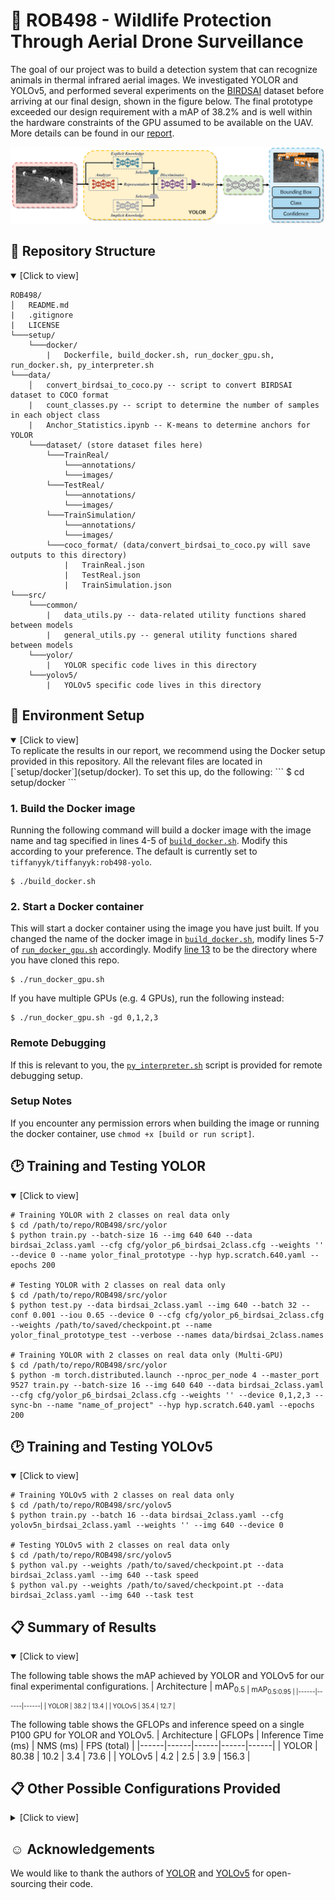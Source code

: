 # :elephant: ROB498 - Wildlife Protection Through Aerial Drone Surveillance
The goal of our project was to build a detection system that can recognize animals in thermal infrared aerial images. We investigated YOLOR and YOLOv5, and performed several experiments on the [BIRDSAI](https://sites.google.com/view/elizabethbondi/dataset) dataset before arriving at our final design, shown in the figure below. The final prototype exceeded our design requirement with a mAP of 38.2\% and is well within the hardware constraints of the GPU assumed to be available on the UAV. More details can be found in our [report](assets/ROB498_Final_Report.pdf).
<p align="center"><img src="assets/design_diagram.png"/></p>

## :open_file_folder: Repository Structure 
<details open>
<summary>[Click to view]</summary>

```
ROB498/
│   README.md
|   .gitignore
|   LICENSE
└───setup/
    └───docker/
        |   Dockerfile, build_docker.sh, run_docker_gpu.sh, run_docker.sh, py_interpreter.sh
└───data/
    │   convert_birdsai_to_coco.py -- script to convert BIRDSAI dataset to COCO format
    |   count_classes.py -- script to determine the number of samples in each object class
    |   Anchor_Statistics.ipynb -- K-means to determine anchors for YOLOR
    └───dataset/ (store dataset files here)
        └───TrainReal/
            └───annotations/
            └───images/
        └───TestReal/
            └───annotations/
            └───images/
        └───TrainSimulation/
            └───annotations/
            └───images/
        └───coco_format/ (data/convert_birdsai_to_coco.py will save outputs to this directory)
            |   TrainReal.json
            |   TestReal.json
            |   TrainSimulation.json
└───src/
    └───common/
        |   data_utils.py -- data-related utility functions shared between models
        |   general_utils.py -- general utility functions shared between models
    └───yolor/
        |   YOLOR specific code lives in this directory
    └───yolov5/
        |   YOLOv5 specific code lives in this directory
```
</details>

## :hammer: Environment Setup
<details open>
<summary>[Click to view]</summary>
To replicate the results in our report, we recommend using the Docker setup provided in this repository. All the relevant files are located in [`setup/docker`](setup/docker). To set this up, do the following:
```
$ cd setup/docker
```

### 1. Build the Docker image
Running the following command will build a docker image with the image name and tag specified in lines 4-5 of [`build_docker.sh`](setup/docker/build_docker.sh#l4). Modify this according to your preference. The default is currently set to `tiffanyyk/tiffanyyk:rob498-yolo`.
```
$ ./build_docker.sh
```
### 2. Start a Docker container
This will start a docker container using the image you have just built. If you changed the name of the docker image in [`build_docker.sh`](setup/docker/build_docker.sh#l4), modify lines 5-7 of [`run_docker_gpu.sh`](setup/docker/run_docker_gpu.sh#l5) accordingly. Modify [line 13](setup/docker/run_docker_gpu.sh#l13) to be the directory where you have cloned this repo.

```
$ ./run_docker_gpu.sh
```
If you have multiple GPUs (e.g. 4 GPUs), run the following instead:
```
$ ./run_docker_gpu.sh -gd 0,1,2,3
```

### Remote Debugging
If this is relevant to you, the [`py_interpreter.sh`](setup/docker/py_interpreter.sh) script is provided for remote debugging setup.

### Setup Notes
If you encounter any permission errors when building the image or running the docker container, use `chmod +x [build or run script]`.

</details>

## :clock2: Training and Testing YOLOR
<details open>
<summary>[Click to view]</summary>

```
# Training YOLOR with 2 classes on real data only
$ cd /path/to/repo/ROB498/src/yolor
$ python train.py --batch-size 16 --img 640 640 --data birdsai_2class.yaml --cfg cfg/yolor_p6_birdsai_2class.cfg --weights '' --device 0 --name yolor_final_prototype --hyp hyp.scratch.640.yaml --epochs 200

# Testing YOLOR with 2 classes on real data only
$ cd /path/to/repo/ROB498/src/yolor
$ python test.py --data birdsai_2class.yaml --img 640 --batch 32 --conf 0.001 --iou 0.65 --device 0 --cfg cfg/yolor_p6_birdsai_2class.cfg --weights /path/to/saved/checkpoint.pt --name yolor_final_prototype_test --verbose --names data/birdsai_2class.names

# Training YOLOR with 2 classes on real data only (Multi-GPU)
$ cd /path/to/repo/ROB498/src/yolor
$ python -m torch.distributed.launch --nproc_per_node 4 --master_port 9527 train.py --batch-size 16 --img 640 640 --data birdsai_2class.yaml --cfg cfg/yolor_p6_birdsai_2class.cfg --weights '' --device 0,1,2,3 --sync-bn --name "name_of_project" --hyp hyp.scratch.640.yaml --epochs 200
```

</details>

## :clock2: Training and Testing YOLOv5
<details open>
<summary>[Click to view]</summary>

```
# Training YOLOv5 with 2 classes on real data only
$ cd /path/to/repo/ROB498/src/yolov5
$ python train.py --batch 16 --data birdsai_2class.yaml --cfg yolov5n_birdsai_2class.yaml --weights '' --img 640 --device 0

# Testing YOLOv5 with 2 classes on real data only
$ cd /path/to/repo/ROB498/src/yolov5
$ python val.py --weights /path/to/saved/checkpoint.pt --data birdsai_2class.yaml --img 640 --task speed
$ python val.py --weights /path/to/saved/checkpoint.pt --data birdsai_2class.yaml --img 640 --task test
```
</details>

## :clipboard: Summary of Results
<details open>
<summary>[Click to view]</summary>

The following table shows the mAP achieved by YOLOR and YOLOv5 for our final experimental configurations.
| Architecture | mAP<sub>0.5 | mAP<sub>0.5:0.95 |
|------|------|------|
| YOLOR | 38.2 | 13.4 |
| YOLOv5 | 35.4 | 12.7 |

The following table shows the GFLOPs and inference speed on a single P100 GPU for YOLOR and YOLOv5.
| Architecture | GFLOPs | Inference Time (ms) | NMS (ms) | FPS (total) |
|------|------|------|------|------|
| YOLOR | 80.38 | 10.2 | 3.4 | 73.6 |
| YOLOv5 | 4.2 | 2.5 | 3.9 | 156.3 |
</details>

## :clipboard: Other Possible Configurations Provided
<details close>
<summary>[Click to view]</summary>
We provide an assortment of other possible configurations, for running experiments with different number of classes and reproducing results indicated in the report.

All configuration files are provided in the following locations:
```
ROB498/
└───src/
    └───yolor/
        └───cfg/
            |   yolor_p6_birdsai_2class_origanchors.cfg
            |   yolor_p6_birdsai_2class_newanchors.cfg
            |   yolor_p6_birdsai_3class.cfg
            |   yolor_p6_birdsai.cfg
        └───data/
            |   birdsai_2class.names
            |   birdsai_2class.yaml
            |   birdsai_3class.names
            |   birdsai_3class.yaml
            |   birdsai.names
            |   birdsai_10class.yaml
            |   hyp.finetune.1280
            |   hyp.scratch.1280
            |   hyp.scratch.640
    └───yolov5/
        └───data/
            |   birdsai_2class.yaml
        └───models/
            |   yolov5n_birdsai_2class.yaml
```

All commands should follow this format for training and testing on YOLOR:
```
# Training YOLOR with 2 classes on real data only
$ cd /path/to/repo/ROB498/src/yolor
$ python train.py --batch-size 16 --img 640 640 --data birdsai_{X}class.yaml --cfg cfg/yolor_p6_birdsai_{X}.cfg --weights '' --device 0 --name {NAME_OF_EXPERIMENT} --hyp hyp.{X}.yaml --epochs 200

# Testing YOLOR with 2 classes on real data only
$ cd /path/to/repo/ROB498/src/yolor
$ python test.py --data birdsai_{X}class.yaml --img 640 --batch 32 --conf 0.001 --iou 0.65 --device 0 --cfg cfg/yolor_p6_birdsai_{X}.cfg --weights /path/to/saved/checkpoint.pt --name {NAME_OF_EXPERIMENT} --verbose --names data/birdsai{X}.names
```

</details>

## :relaxed: Acknowledgements
We would like to thank the authors of [YOLOR](https://github.com/WongKinYiu/yolor) and [YOLOv5](https://github.com/ultralytics/yolov5) for open-sourcing their code.
